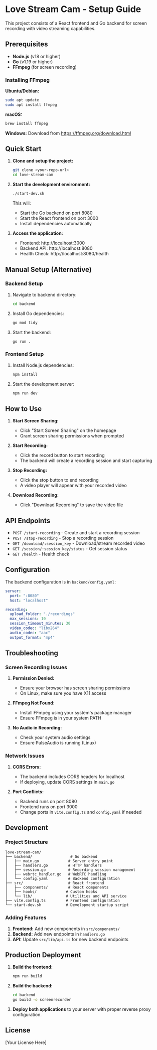 # Love Stream Cam - Setup Guide

This project consists of a React frontend and Go backend for screen recording with video streaming capabilities.

## Prerequisites

- **Node.js** (v18 or higher)
- **Go** (v1.19 or higher)
- **FFmpeg** (for screen recording)

### Installing FFmpeg

**Ubuntu/Debian:**
```bash
sudo apt update
sudo apt install ffmpeg
```

**macOS:**
```bash
brew install ffmpeg
```

**Windows:**
Download from https://ffmpeg.org/download.html

## Quick Start

1. **Clone and setup the project:**
   ```bash
   git clone <your-repo-url>
   cd love-stream-cam
   ```

2. **Start the development environment:**
   ```bash
   ./start-dev.sh
   ```

   This will:
   - Start the Go backend on port 8080
   - Start the React frontend on port 3000
   - Install dependencies automatically

3. **Access the application:**
   - Frontend: http://localhost:3000
   - Backend API: http://localhost:8080
   - Health Check: http://localhost:8080/health

## Manual Setup (Alternative)

### Backend Setup

1. Navigate to backend directory:
   ```bash
   cd backend
   ```

2. Install Go dependencies:
   ```bash
   go mod tidy
   ```

3. Start the backend:
   ```bash
   go run .
   ```

### Frontend Setup

1. Install Node.js dependencies:
   ```bash
   npm install
   ```

2. Start the development server:
   ```bash
   npm run dev
   ```

## How to Use

1. **Start Screen Sharing:**
   - Click "Start Screen Sharing" on the homepage
   - Grant screen sharing permissions when prompted

2. **Start Recording:**
   - Click the record button to start recording
   - The backend will create a recording session and start capturing

3. **Stop Recording:**
   - Click the stop button to end recording
   - A video player will appear with your recorded video

4. **Download Recording:**
   - Click "Download Recording" to save the video file

## API Endpoints

- `POST /start-recording` - Create and start a recording session
- `POST /stop-recording` - Stop a recording session
- `GET /download/:session_key` - Download/stream recorded video
- `GET /session/:session_key/status` - Get session status
- `GET /health` - Health check

## Configuration

The backend configuration is in `backend/config.yaml`:

```yaml
server:
  port: ":8080"
  host: "localhost"

recording:
  upload_folder: "./recordings"
  max_sessions: 10
  session_timeout_minutes: 30
  video_codec: "libx264"
  audio_codec: "aac"
  output_format: "mp4"
```

## Troubleshooting

### Screen Recording Issues

1. **Permission Denied:**
   - Ensure your browser has screen sharing permissions
   - On Linux, make sure you have X11 access

2. **FFmpeg Not Found:**
   - Install FFmpeg using your system's package manager
   - Ensure FFmpeg is in your system PATH

3. **No Audio in Recording:**
   - Check your system audio settings
   - Ensure PulseAudio is running (Linux)

### Network Issues

1. **CORS Errors:**
   - The backend includes CORS headers for localhost
   - If deploying, update CORS settings in `main.go`

2. **Port Conflicts:**
   - Backend runs on port 8080
   - Frontend runs on port 3000
   - Change ports in `vite.config.ts` and `config.yaml` if needed

## Development

### Project Structure

```
love-stream-cam/
├── backend/                 # Go backend
│   ├── main.go             # Server entry point
│   ├── handlers.go         # HTTP handlers
│   ├── session.go          # Recording session management
│   ├── webrtc_handler.go   # WebRTC handling
│   └── config.yaml         # Backend configuration
├── src/                    # React frontend
│   ├── components/         # React components
│   ├── hooks/             # Custom hooks
│   └── lib/               # Utilities and API service
├── vite.config.ts         # Frontend configuration
└── start-dev.sh           # Development startup script
```

### Adding Features

1. **Frontend:** Add new components in `src/components/`
2. **Backend:** Add new endpoints in `handlers.go`
3. **API:** Update `src/lib/api.ts` for new backend endpoints

## Production Deployment

1. **Build the frontend:**
   ```bash
   npm run build
   ```

2. **Build the backend:**
   ```bash
   cd backend
   go build -o screenrecorder
   ```

3. **Deploy both applications** to your server with proper reverse proxy configuration.

## License

[Your License Here]
